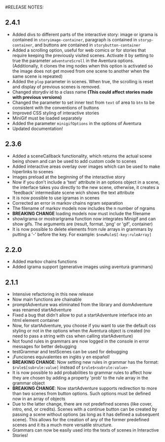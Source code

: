 #RELEASE NOTES:

## 2.4.1
- Added divs to different parts of the interactive story: image or igrama is contained in `storyimage-container`, paragraph is contained in `storyp-container`, and buttons are contained in `storybutton-container`
- Added a scrolling option, useful for web comics or for stories that require keeping the previously visited scenes. Activate it by setting to true the parameter `adventureScroll` in the Aventura options. (Additionally, it clones the img nodes when this option is activated so the image does not get moved from one scene to another when the same scene is repeated)
- Added the `plop` parameter in scenes. When true, the scrolling is reset and display of previous scenes is removed.
- Changed storydiv id to a class name **(This could affect stories made with previous versions)**
- Changed the parameter to set inner text from `text` of area to `btn` to be consistent with the conventions of buttons
- Improved CSS styling of interactive stories
- MiniGif must be loaded separately
- Added the parameter `minigifOptions` in the options of Aventura
- Updated documentation!

## 2.3.6
- Added a sceneCallback functionality, which returns the actual scene being shown and can be used to add custom code to scenes
- Added interactive areas overlay over images which can be used to make hiperlinks to scenes
- Images preload at the beginning of the interactive story
- Now if you don't include a 'text' attribute in an options object in a scene, the interface takes you directly to the new scene, otherwise, it creates a 'feedback' intermediate scene wich shows the text attribute
- It is now possible to use igramas in scenes
- Corrected an error in markov chains ngram separation
- The filename of markov models now includes the n number of ngrams
- **BREAKING CHANGE** loading models now must include the filename
- showIgrama or mostrarIgrama function now integrates Minigif and can show gifs. The arguments are (result, format..'png' or 'gif', container)
- It is now possible to delete elements from rule arrays in grammars by putting a '-' before the key. For example: `$newRule$[-key:ruleArray]`

## 2.2.0
- Added markov chains functions
- Added igrama support (generative images using aventura grammars)

## 2.1.1
- Intensive refactoring in this new release
- Now main functions are chainable
- promptAdventure was eliminated from the library and domAdventure was renamed startAdventure
- Fixed a bug that didn't allow to put a startAdventure interface into an html element container
- Now, for startAdventure, you choose if you want to use the default css styling or not in the options when the Aventura object is created (no need to pass a string with css when calling startAdventure)
- Not found rules in grammars are now logged in the console in error messages for better debugging
- testGrammar and testScenes can be used for debugging
- ¡Funciones equivalentes en inglés y en español!
- **BREAKING CHANGE**: Now setting new rules in grammar has the format: `$rule$[subrule:value]` instead of `$rule$<subrule:value>`
- It is now possible to add probabilities to grammar rules to affect how they are chosen by adding a property 'prob' to the rule array in the grammar object
-  **BREAKING CHANGE**: Now startAdventure supports redirection to more than two scenes from button options. Such options must be defined now in an array of objects
- Due to the latter change, there are not predefined scenes (like cover, intro, end, or credits). Scenes with a continue button can be created by passing a scene without options (as long as it has defined a subsequent scene). This allows for the creation of any of the former predefined scenes and it its a much more versatile structure.
- Grammars can now be easily used into the texts of scenes in Interactive Stories!

